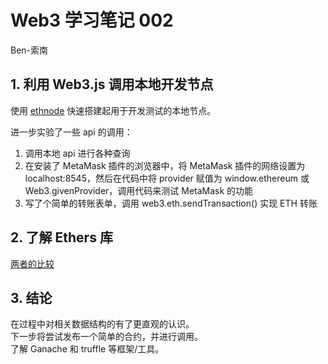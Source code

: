 # Web3 学习笔记 002
Ben-索南

## 1. 利用 Web3.js 调用本地开发节点
使用 [ethnode](https://github.com/vrde/ethnode) 快速搭建起用于开发测试的本地节点。

进一步实验了一些 api 的调用：
1. 调用本地 api 进行各种查询
2. 在安装了 MetaMask 插件的浏览器中，将 MetaMask 插件的网络设置为 localhost:8545，然后在代码中将 provider 赋值为 window.ethereum 或 Web3.givenProvider，调用代码来测试 MetaMask 的功能
3. 写了个简单的转账表单，调用 web3.eth.sendTransaction() 实现 ETH 转账

##  2. 了解 Ethers 库

[两者的比较](https://github.com/adrianmcli/web3-vs-ethers)

## 3. 结论
在过程中对相关数据结构的有了更直观的认识。  
下一步将尝试发布一个简单的合约，并进行调用。  
了解 Ganache 和 truffle 等框架/工具。